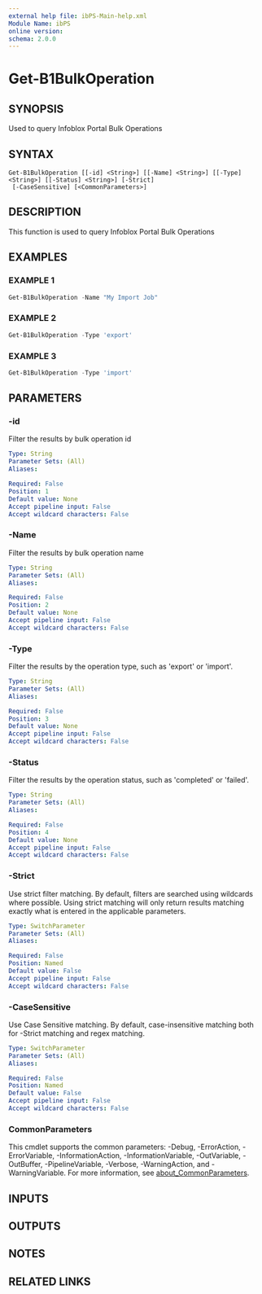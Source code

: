 ```yaml
---
external help file: ibPS-Main-help.xml
Module Name: ibPS
online version:
schema: 2.0.0
---
```


# Get-B1BulkOperation

## SYNOPSIS
Used to query Infoblox Portal Bulk Operations

## SYNTAX

```
Get-B1BulkOperation [[-id] <String>] [[-Name] <String>] [[-Type] <String>] [[-Status] <String>] [-Strict]
 [-CaseSensitive] [<CommonParameters>]
```

## DESCRIPTION
This function is used to query Infoblox Portal Bulk Operations

## EXAMPLES

### EXAMPLE 1
```powershell
Get-B1BulkOperation -Name "My Import Job"
```

### EXAMPLE 2
```powershell
Get-B1BulkOperation -Type 'export'
```

### EXAMPLE 3
```powershell
Get-B1BulkOperation -Type 'import'
```

## PARAMETERS

### -id
Filter the results by bulk operation id

```yaml
Type: String
Parameter Sets: (All)
Aliases:

Required: False
Position: 1
Default value: None
Accept pipeline input: False
Accept wildcard characters: False
```

### -Name
Filter the results by bulk operation name

```yaml
Type: String
Parameter Sets: (All)
Aliases:

Required: False
Position: 2
Default value: None
Accept pipeline input: False
Accept wildcard characters: False
```

### -Type
Filter the results by the operation type, such as 'export' or 'import'.

```yaml
Type: String
Parameter Sets: (All)
Aliases:

Required: False
Position: 3
Default value: None
Accept pipeline input: False
Accept wildcard characters: False
```

### -Status
Filter the results by the operation status, such as 'completed' or 'failed'.

```yaml
Type: String
Parameter Sets: (All)
Aliases:

Required: False
Position: 4
Default value: None
Accept pipeline input: False
Accept wildcard characters: False
```

### -Strict
Use strict filter matching.
By default, filters are searched using wildcards where possible.
Using strict matching will only return results matching exactly what is entered in the applicable parameters.

```yaml
Type: SwitchParameter
Parameter Sets: (All)
Aliases:

Required: False
Position: Named
Default value: False
Accept pipeline input: False
Accept wildcard characters: False
```

### -CaseSensitive
Use Case Sensitive matching.
By default, case-insensitive matching both for -Strict matching and regex matching.

```yaml
Type: SwitchParameter
Parameter Sets: (All)
Aliases:

Required: False
Position: Named
Default value: False
Accept pipeline input: False
Accept wildcard characters: False
```

### CommonParameters
This cmdlet supports the common parameters: -Debug, -ErrorAction, -ErrorVariable, -InformationAction, -InformationVariable, -OutVariable, -OutBuffer, -PipelineVariable, -Verbose, -WarningAction, and -WarningVariable. For more information, see [about_CommonParameters](http://go.microsoft.com/fwlink/?LinkID=113216).

## INPUTS

## OUTPUTS

## NOTES

## RELATED LINKS

